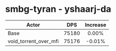 # smbg-tyran - yshaarj-da
| Actor | DPS | Increase |
|---|:---:|:---:|
|Base|75180|0.00%|
|void_torrent_over_mfi|75176|-0.01%|
